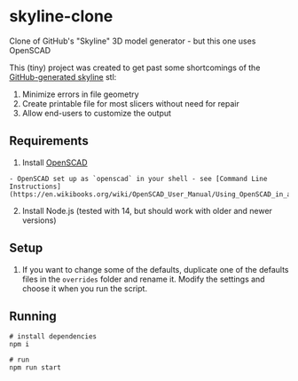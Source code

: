 # skyline-clone
Clone of GitHub's "Skyline" 3D model generator - but this one uses OpenSCAD

This (tiny) project was created to get past some shortcomings of the [GitHub-generated skyline](https://skyline.github.com) stl:

  1. Minimize errors in file geometry
  2. Create printable file for most slicers without need for repair
  3. Allow end-users to customize the output

## Requirements

  1. Install [OpenSCAD](https://openscad.org)

    - OpenSCAD set up as `openscad` in your shell - see [Command Line Instructions](https://en.wikibooks.org/wiki/OpenSCAD_User_Manual/Using_OpenSCAD_in_a_command_line_environment)

  2. Install Node.js (tested with 14, but should work with older and newer versions)

## Setup

  1. If you want to change some of the defaults, duplicate one of the defaults files in the `overrides` folder and rename it. Modify the settings and choose it when you run the script.

## Running

```shell
# install dependencies
npm i

# run
npm run start
```
